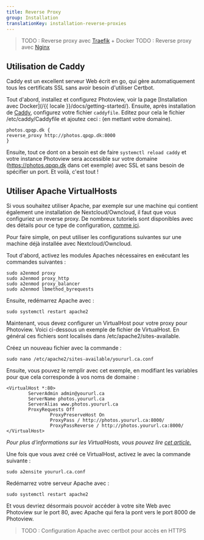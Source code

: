 ```yaml
---
title: Reverse Proxy
group: Installation
translationKey: installation-reverse-proxies
---
```


> TODO : Reverse proxy avec [Traefik](https://doc.traefik.io/traefik/providers/docker/) + Docker
> TODO : Reverse proxy avec [Nginx](https://nginx.org/en/)

## Utilisation de Caddy

Caddy est un excellent serveur Web écrit en go, qui gère automatiquement tous les certificats SSL sans avoir besoin d'utiliser Certbot.

Tout d'abord, installez et configurez Photoview, voir la page [Installation avec Docker](/{{ locale }}/docs/getting-started/).
Ensuite, après installation de [Caddy](https://caddyserver.com/docs/install), configurez votre fichier `caddyfile`. Editez pour cela le fichier /etc/caddy/Caddyfile et ajoutez ceci : (en mettant votre domaine).

```
photos.qpqp.dk {
reverse_proxy http://photos.qpqp.dk:8000
}
```

Ensuite, tout ce dont on a besoin est de faire `systemctl reload caddy` et votre instance Photoview sera accessible sur votre domaine (https://photos.qpqp.dk dans cet exemple) avec SSL et sans besoin de spécifier un port. Et voilà, c'est tout !

## Utiliser Apache VirtualHosts

Si vous souhaitez utiliser Apache, par exemple sur une machine qui contient également une installation de Nextcloud/Owncloud, il faut que vous configuriez un reverse proxy. De nombreux tutoriels sont disponibles avec des détails pour ce type de configuration, [comme ici](https://www.digitalocean.com/community/tutorials/how-to-use-apache-as-a-reverse-proxy-with-mod_proxy-on-ubuntu-16-04).

Pour faire simple, on peut utiliser les configurations suivantes sur une machine déjà installée avec Nextcloud/Owncloud.

Tout d'abord, activez les modules Apaches nécessaires en exécutant les commandes suivantes :

```
sudo a2enmod proxy
sudo a2enmod proxy_http
sudo a2enmod proxy_balancer
sudo a2enmod lbmethod_byrequests
```

Ensuite, redémarrez Apache avec :

```
sudo systemctl restart apache2
```

Maintenant, vous devez configurer un VirtualHost pour votre proxy pour Photoview. Voici ci-dessous un exemple de fichier de VirtualHost. En général ces fichiers sont localisés dans /etc/apache2/sites-available.

Créez un nouveau fichier avec la commande :

```
sudo nano /etc/apache2/sites-available/yoururl.ca.conf
```

Ensuite, vous pouvez le remplir avec cet exemple, en modifiant les variables pour que cela corresponde à vos noms de domaine :

```
<VirtualHost *:80>
        ServerAdmin admin@yoururl.ca
        ServerName photos.yoururl.ca
        ServerAlias www.photos.yoururl.ca
        ProxyRequests Off
                ProxyPreserveHost On
                ProxyPass / http://photos.yoururl.ca:8000/
                ProxyPassReverse / http://photos.yoururl.ca:8000/
</VirtualHost>
```

_Pour plus d'informations sur les VirtualHosts, vous pouvez lire [cet article.](https://www.digitalocean.com/community/tutorials/how-to-set-up-apache-virtual-hosts-on-ubuntu-18-04)_

Une fois que vous avez créé ce VirtualHost, activez le avec la commande suivante :

```
sudo a2ensite yoururl.ca.conf
```

Redémarrez votre serveur Apache avec :

```
sudo systemctl restart apache2
```

Et vous devriez désormais pouvoir accéder à votre site Web avec Photoview sur le port 80, avec Apache qui fera la pont vers le port 8000 de Photoview.

> TODO : Configuration Apache avec certbot pour accès en HTTPS

